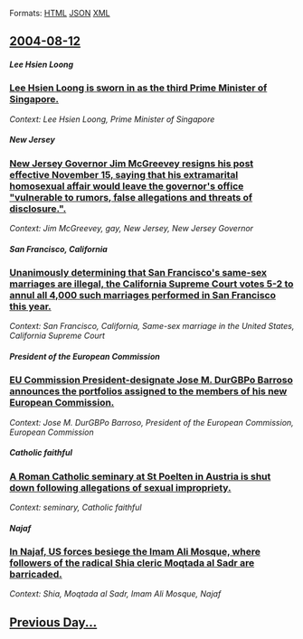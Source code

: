 
Formats: [HTML](2004/08/12/index.html)  [JSON](2004/08/12/index.json)  [XML](2004/08/12/index.xml)  

## [2004-08-12](/news/2004/08/12/index.md)

##### Lee Hsien Loong
### [ Lee Hsien Loong is sworn in as the third Prime Minister of Singapore. ](/news/2004/08/12/lee-hsien-loong-is-sworn-in-as-the-third-prime-minister-of-singapore.md)
_Context: Lee Hsien Loong, Prime Minister of Singapore_

##### New Jersey
### [ New Jersey Governor Jim McGreevey resigns his post effective November 15, saying that his extramarital homosexual affair would leave the governor's office "vulnerable to rumors, false allegations and threats of disclosure.". ](/news/2004/08/12/new-jersey-governor-jim-mcgreevey-resigns-his-post-effective-november-15-saying-that-his-extramarital-homosexual-affair-would-leave-the-go.md)
_Context: Jim McGreevey, gay, New Jersey, New Jersey Governor_

##### San Francisco, California
### [ Unanimously determining that San Francisco's same-sex marriages are illegal, the California Supreme Court votes 5-2 to annul all 4,000 such marriages performed in San Francisco this year. ](/news/2004/08/12/unanimously-determining-that-san-francisco-s-same-sex-marriages-are-illegal-the-california-supreme-court-votes-5a2-to-annul-all-4-000-su.md)
_Context: San Francisco, California, Same-sex marriage in the United States, California Supreme Court_

##### President of the European Commission
### [ EU Commission President-designate Jose M. DurGBPo Barroso announces the portfolios assigned to the members of his new European Commission. ](/news/2004/08/12/eu-commission-president-designate-josa-c-m-duragbpo-barroso-announces-the-portfolios-assigned-to-the-members-of-his-new-european-commission.md)
_Context: Jose M. DurGBPo Barroso, President of the European Commission, European Commission_

##### Catholic faithful
### [ A Roman Catholic seminary at St Poelten in Austria is shut down following allegations of sexual impropriety. ](/news/2004/08/12/a-roman-catholic-seminary-at-st-poelten-in-austria-is-shut-down-following-allegations-of-sexual-impropriety.md)
_Context: seminary, Catholic faithful_

##### Najaf
### [ In Najaf, US forces besiege the Imam Ali Mosque, where followers of the radical Shia cleric Moqtada al Sadr are barricaded. ](/news/2004/08/12/in-najaf-us-forces-besiege-the-imam-ali-mosque-where-followers-of-the-radical-shia-cleric-moqtada-al-sadr-are-barricaded.md)
_Context: Shia, Moqtada al Sadr, Imam Ali Mosque, Najaf_

## [Previous Day...](/news/2004/08/11/index.md)

